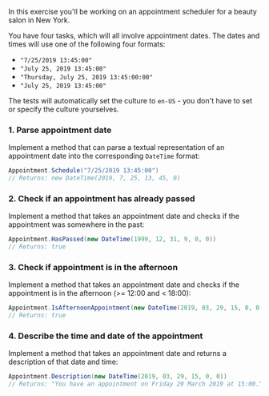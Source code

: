 In this exercise you'll be working on an appointment scheduler for a beauty salon in New York.

You have four tasks, which will all involve appointment dates. The dates and times will use one of the following four formats:

- `"7/25/2019 13:45:00"`
- `"July 25, 2019 13:45:00"`
- `"Thursday, July 25, 2019 13:45:00:00"`
- `"July 25, 2019 13:45:00"`

The tests will automatically set the culture to `en-US` - you don't have to set or specify the culture yourselves.

### 1. Parse appointment date

Implement a method that can parse a textual representation of an appointment date into the corresponding `DateTime` format:

```csharp
Appointment.Schedule("7/25/2019 13:45:00")
// Returns: new DateTime(2019, 7, 25, 13, 45, 0)
```

### 2. Check if an appointment has already passed

Implement a method that takes an appointment date and checks if the appointment was somewhere in the past:

```csharp
Appointment.HasPassed(new DateTime(1999, 12, 31, 9, 0, 0))
// Returns: true
```

### 3. Check if appointment is in the afternoon

Implement a method that takes an appointment date and checks if the appointment is in the afternoon (>= 12:00 and < 18:00):

```csharp
Appointment.IsAfternoonAppointment(new DateTime(2019, 03, 29, 15, 0, 0))
// Returns: true
```

### 4. Describe the time and date of the appointment

Implement a method that takes an appointment date and returns a description of that date and time:

```csharp
Appointment.Description(new DateTime(2019, 03, 29, 15, 0, 0))
// Returns: "You have an appointment on Friday 29 March 2019 at 15:00."
```
